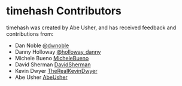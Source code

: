 timehash Contributors
=====================

timehash was created by Abe Usher, and has received feedback and contributions from:

* Dan Noble [@dwnoble](https://twitter.com/dwnoble)
* Danny Holloway [@holloway_danny](https://twitter.com/holloway_danny)
* Michele Bueno [MicheleBueno](http://www.linkedin.com/pub/michele-bueno/2/550/538)
* David Sherman [DavidSherman](http://www.linkedin.com/in/davidshermansoftware)
* Kevin Dwyer [TheRealKevinDwyer](http://www.linkedin.com/in/therealkevindwyer)
* Abe Usher [AbeUsher](http://www.linkedin.com/in/socialnetworkanalysis)